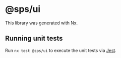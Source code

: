 # @sps/ui

This library was generated with [Nx](https://nx.dev).

## Running unit tests

Run `nx test @sps/ui` to execute the unit tests via [Jest](https://jestjs.io).
